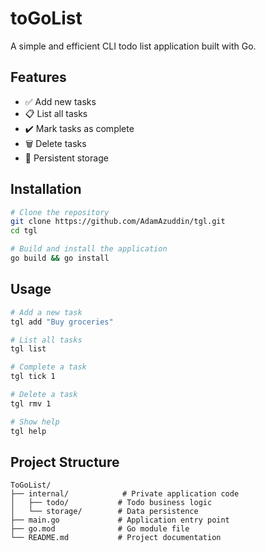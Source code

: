 # toGoList

A simple and efficient CLI todo list application built with Go.

## Features

- ✅ Add new tasks
- 📋 List all tasks
- ✔️ Mark tasks as complete
- 🗑️ Delete tasks
- 💾 Persistent storage

## Installation

```bash
# Clone the repository
git clone https://github.com/AdamAzuddin/tgl.git
cd tgl

# Build and install the application
go build && go install

```

## Usage

```bash
# Add a new task
tgl add "Buy groceries"

# List all tasks
tgl list

# Complete a task
tgl tick 1

# Delete a task
tgl rmv 1

# Show help
tgl help
```

## Project Structure

```
ToGoList/
├── internal/            # Private application code
│   ├── todo/           # Todo business logic
│   └── storage/        # Data persistence
├── main.go             # Application entry point
├── go.mod              # Go module file
└── README.md           # Project documentation
```
